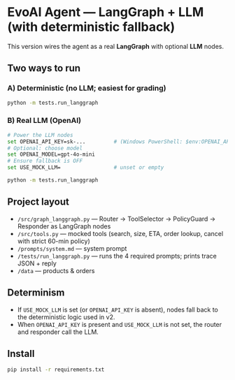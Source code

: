 # EvoAI Agent — LangGraph + LLM (with deterministic fallback)

This version wires the agent as a real **LangGraph** with optional **LLM** nodes.

## Two ways to run

### A) Deterministic (no LLM; easiest for grading)
```bash
python -m tests.run_langgraph
```

### B) Real LLM (OpenAI)
```bash
# Power the LLM nodes
set OPENAI_API_KEY=sk-...         # (Windows PowerShell: $env:OPENAI_API_KEY='sk-...')
# Optional: choose model
set OPENAI_MODEL=gpt-4o-mini
# Ensure fallback is OFF
set USE_MOCK_LLM=                 # unset or empty

python -m tests.run_langgraph
```

## Project layout
- `/src/graph_langgraph.py` — Router → ToolSelector → PolicyGuard → Responder as LangGraph nodes
- `/src/tools.py` — mocked tools (search, size, ETA, order lookup, cancel with strict 60-min policy)
- `/prompts/system.md` — system prompt
- `/tests/run_langgraph.py` — runs the 4 required prompts; prints trace JSON + reply
- `/data` — products & orders

## Determinism
- If `USE_MOCK_LLM` is set (or `OPENAI_API_KEY` is absent), nodes fall back to the deterministic logic used in v2.
- When `OPENAI_API_KEY` is present and `USE_MOCK_LLM` is not set, the router and responder call the LLM.

## Install
```bash
pip install -r requirements.txt
```

